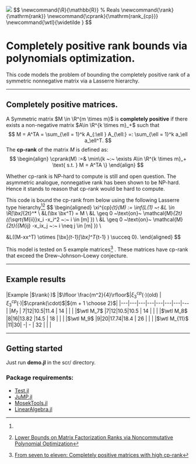<img src="https://render.githubusercontent.com/render/math?math=e^{i \pi} = -1">
$$
\newcommand{\R}{\mathbb{R}} 	      % Reals
\newcommand{\rank}{\mathrm{rank}}
\newcommand{\cprank}{\mathrm{rank_{cp}}}
\newcommand{\wtl}{\widetilde }
$$

# Completely positive rank bounds via polynomials optimization.

This code models the problem of bounding the completely positive rank of a symmetric nonnegative matrix via a Lasserre hierarchy.

---
## Completely positive matrices.

 A Symmetric matrix $M \in \R^{m \times m}$ is **completely positive** if there exists  a non-negative matrix $A\in \R^{k \times m}_+$ such that 
$$
M = A^TA = \sum_{\ell = 1}^k A_{:\ell } A_{\ell:} =: \sum_{\ell = 1}^k a_\ell a_\ell^T.
$$
The **cp-rank** of the matrix $M$ is defined as: 
$$
\begin{align}
\cprank(M) :=& \min\{k ~:~ \exists A\in \R^{k \times m}_+ \text{ s.t. } M = A^TA \}
\end{align}
$$

Whether cp-rank is NP-hard to compute is still and open question. The asymmetric analogue, nonnegative rank has been shown to be NP-hard. Hence it stands to reason that cp-rank would be hard to compute.

This code is bound the cp-rank from below using  the following Lasserre type hierarchy[^1][^2] 
$$
\begin{aligned}
\xi^{cp}_{t}(M) :=
\inf\{L(1) ~~~:~~ &L \in \R[\bx]_{2t}^* \\
&L(\bx \bx^T) = M \\
&L \geq 0 ~\text{on}~ \mathcal{M}_{2t}(\{\sqrt{M_{ii}}x_i -x_i^2 ~:~ i \in [m] \}) \\
&L \geq 0 ~\text{on}~ \mathcal{M}_{2t}(\{M_{ij} -x_ix_j ~:~ i \neq j \in [m] \}) \\
 
 &L((M-xx^T) \otimes [\bx]_{t-1}[\bx]^T_{t-1} ) \succeq 0\}.
\end{aligned}
$$

This model is tested on $5$ example matrices[^3] . These matrices have cp-rank that exceed the Drew–Johnson–Loewy conjecture.

---
## Example results
|Example |$\rank(·)$ |$\lfloor \frac{m^2}{4}\rfloor$|$\xi^{cp}_{3}(\cdot)$(old) |$\xi^{cp}_{3}(\cdot)$|$\cprank(\cdot)$|${m + 1 \choose 2}$|
|---|---|---|---|---|---|---|---|
|$M_7$        | 7|12|10.5|11.4 | 14  |   |   |
|$\wtl M_7$   |7|12|10.5|10.5 |  14 |   |   |
|$\wtl M_8$   |8|16|13.82 |14.5 | 18  |   |   |
|$\wtl M_9$   |9|20|17.74|18.4 |  26 |   |   |
|$\wtl M_{11}$   |11|30|   -| -  |  32 |   |   |

[^1]:
[^2]: [Lower Bounds on Matrix Factorization Ranks via Noncommutative Polynomial Optimization](https://doi.org/10.1007/s10208-018-09410-y )
[^3]: [ From seven to eleven: Completely positive matrices with high cp-rank](http://dx.doi.org/10.1016/j.laa.2014.06.025)

---
## Getting started
Just run **demo.jl** in the scr/ directory.
### Package requirements:
-  [Test.jl]()
-  [JuMP.jl]()
-  [MosekTools.jl]()
-  [LinearAlgebra.jl]()




